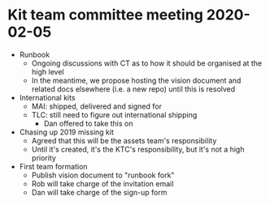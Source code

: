 # Kit team committee meeting 2020-02-05

* Runbook
  * Ongoing discussions with CT as to how it should be organised at the high level
  * In the meantime, we propose hosting the vision document and related docs elsewhere (i.e. a new repo) until this is resolved
* International kits
  * MAI: shipped, delivered and signed for
  * TLC: still need to figure out international shipping
    * Dan offered to take this on
* Chasing up 2019 missing kit
  * Agreed that this will be the assets team's responsibility
  * Until it's created, it's the KTC's responsibility, but it's not a high priority
* First team formation
  * Publish vision document to "runbook fork"
  * Rob will take charge of the invitation email
  * Dan will take charge of the sign-up form
